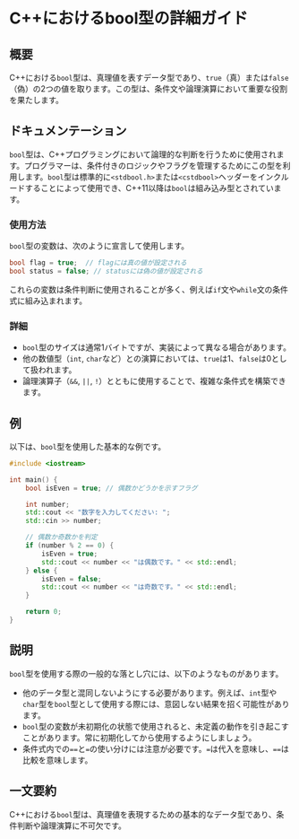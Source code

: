 <!--
Meta Description: # C++におけるbool型の詳細ガイド ## 概要 C++における`bool`型は、真理値を表すデータ型であり、`true`（真）または`false`（偽）の2つの値を取ります。この型は、条件文や論理演算において重要な役割を果たします。 ## ドキュメンテーション `bool`型は、C++プログラ...
Meta Keywords: bool, std, true, number, false
-->

# C++におけるbool型の詳細ガイド

## 概要
C++における`bool`型は、真理値を表すデータ型であり、`true`（真）または`false`（偽）の2つの値を取ります。この型は、条件文や論理演算において重要な役割を果たします。

## ドキュメンテーション
`bool`型は、C++プログラミングにおいて論理的な判断を行うために使用されます。プログラマーは、条件付きのロジックやフラグを管理するためにこの型を利用します。`bool`型は標準的に`<stdbool.h>`または`<cstdbool>`ヘッダーをインクルードすることによって使用でき、C++11以降は`bool`は組み込み型とされています。

### 使用方法
`bool`型の変数は、次のように宣言して使用します。

```cpp
bool flag = true;  // flagには真の値が設定される
bool status = false; // statusには偽の値が設定される
```

これらの変数は条件判断に使用されることが多く、例えば`if`文や`while`文の条件式に組み込まれます。

### 詳細
- `bool`型のサイズは通常1バイトですが、実装によって異なる場合があります。
- 他の数値型（`int`, `char`など）との演算においては、`true`は1、`false`は0として扱われます。
- 論理演算子（`&&`, `||`, `!`）とともに使用することで、複雑な条件式を構築できます。

## 例
以下は、`bool`型を使用した基本的な例です。

```cpp
#include <iostream>

int main() {
    bool isEven = true; // 偶数かどうかを示すフラグ

    int number;
    std::cout << "数字を入力してください: ";
    std::cin >> number;

    // 偶数か奇数かを判定
    if (number % 2 == 0) {
        isEven = true;
        std::cout << number << "は偶数です。" << std::endl;
    } else {
        isEven = false;
        std::cout << number << "は奇数です。" << std::endl;
    }

    return 0;
}
```

## 説明
`bool`型を使用する際の一般的な落とし穴には、以下のようなものがあります。

- 他のデータ型と混同しないようにする必要があります。例えば、`int`型や`char`型を`bool`型として使用する際には、意図しない結果を招く可能性があります。
- `bool`型の変数が未初期化の状態で使用されると、未定義の動作を引き起こすことがあります。常に初期化してから使用するようにしましょう。
- 条件式内での`==`と`=`の使い分けには注意が必要です。`=`は代入を意味し、`==`は比較を意味します。

## 一文要約
C++における`bool`型は、真理値を表現するための基本的なデータ型であり、条件判断や論理演算に不可欠です。